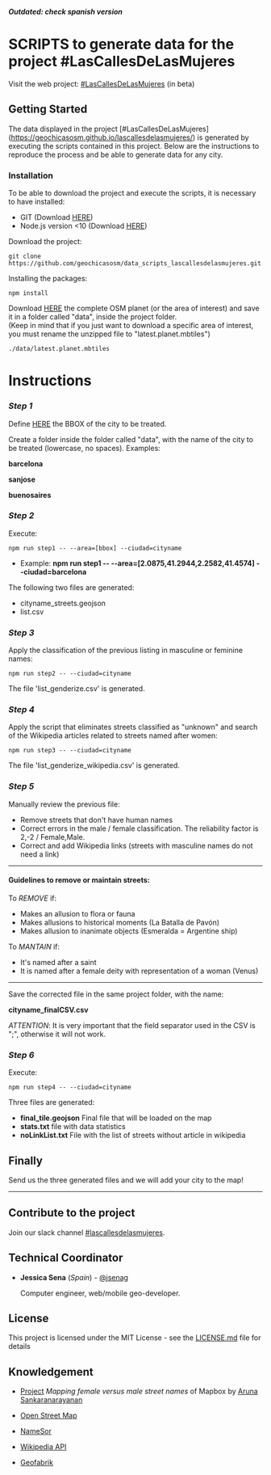
***Outdated: check spanish version***

# SCRIPTS to generate data for the project #LasCallesDeLasMujeres

Visit the web project: [#LasCallesDeLasMujeres](https://geochicasosm.github.io/lascallesdelasmujeres/) (in beta)


## Getting Started

The data displayed in the project [#LasCallesDeLasMujeres] (https://geochicasosm.github.io/lascallesdelasmujeres/) is generated by executing the scripts contained in this project. Below are the instructions to reproduce the process and be able to generate data for any city.


### Installation

To be able to download the project and execute the scripts, it is necessary to have installed:

* GIT (Download [HERE](https://git-scm.com/downloads))
* Node.js version <10 (Download [HERE](https://nodejs.org/download/release/v9.5.0/))


Download the project:

```
git clone https://github.com/geochicasosm/data_scripts_lascallesdelasmujeres.git
```

Installing the packages:

```
npm install
```

Download [HERE](http://osmlab.github.io/osm-qa-tiles/) the complete OSM planet (or the area of interest) and save it in a folder called "data", inside the project folder.  
(Keep in mind that if you just want to download a specific area of interest, you must rename the unzipped file to "latest.planet.mbtiles")

```
./data/latest.planet.mbtiles
```


Instructions
======

### _Step 1_

Define [HERE](http://tools.geofabrik.de/calc/) the BBOX of the city to be treated.

Create a folder inside the folder called "data", with the name of the city to be treated (lowercase, no spaces). Examples:

 **barcelona**

 **sanjose**

 **buenosaires**




### _Step 2_

Execute:

```
npm run step1 -- --area=[bbox] --ciudad=cityname
```

* Example: **npm run step1 -- --area=[2.0875,41.2944,2.2582,41.4574] --ciudad=barcelona**


The following two files are generated:
* cityname_streets.geojson
* list.csv


### _Step 3_

Apply the classification of the previous listing in masculine or feminine names:


```
npm run step2 -- --ciudad=cityname
```

The file 'list_genderize.csv' is generated.


### _Step 4_

Apply the script that eliminates streets classified as "unknown" and search of the Wikipedia articles related to streets named after women:

```
npm run step3 -- --ciudad=cityname
```

The file  'list_genderize_wikipedia.csv' is generated.


### _Step 5_

Manually review the previous file:
- Remove streets that don't have human names
- Correct errors in the male / female classification. The reliability factor is 2,-2 / Female,Male.
- Correct and add Wikipedia links (streets with masculine names do not need a link)

----
#### Guidelines to remove or maintain streets:

 To *REMOVE* if:
- Makes an allusion to flora or fauna
- Makes allusions to historical moments (La Batalla de Pavón)
- Makes allusion to inanimate objects (Esmeralda = Argentine ship)

To *MANTAIN* if:
- It's named after a saint
- It is named after a female deity with representation of a woman (Venus)
----

Save the corrected file in the same project folder, with the name:

**cityname_finalCSV.csv**

*ATTENTION*: It is very important that the field separator used in the CSV is ";", otherwise it will not work.

### _Step 6_

Execute:

```
npm run step4 -- --ciudad=cityname
```

Three files are generated:
- **final_tile.geojson** Final file that will be loaded on the map
- **stats.txt** file with data statistics
- **noLinkList.txt** File with the list of streets without article in wikipedia


## Finally

Send us the three generated files and we will add your city to the map!

---

## Contribute to the project

Join our slack channel [#lascallesdelasmujeres](https://join.slack.com/t/geochicas-osm/shared_invite/enQtMzIzMzUyMDQyNjczLTU0YjYzNTQ2ZWRkOWQwZGJlNGY4NjhmODY4Y2M2M2Y2MDM3M2EyZTg4NWI0ODY2ZWRhZGIyN2JjMDc0ZDdlODE).


## Technical Coordinator

* **Jessica Sena** (*Spain*) - [@jsenag](https://jessisena.github.io/myprofile/)

    Computer engineer, web/mobile geo-developer.



## License

This project is licensed under the MIT License - see the [LICENSE.md](LICENSE.md) file for details


## Knowledgement


* [Project](https://blog.mapbox.com/mapping-female-versus-male-street-names-b4654c1e00d5) _Mapping female versus male street names_ of Mapbox by [Aruna Sankaranarayanan](https://www.mapbox.com/about/team/aruna-sankaranarayanan/)

* [Open Street Map](https://www.openstreetmap.org/)

* [NameSor](http://api.namsor.com/onomastics/api/)

* [Wikipedia API](https://www.mediawiki.org/wiki/API:Main_page/es)

* [Geofabrik](http://tools.geofabrik.de/calc/)
